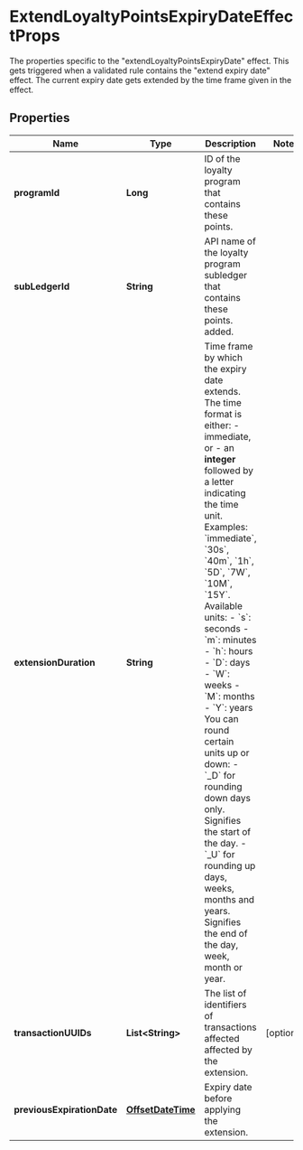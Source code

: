 

# ExtendLoyaltyPointsExpiryDateEffectProps

The properties specific to the \"extendLoyaltyPointsExpiryDate\" effect. This gets triggered when a validated rule contains the \"extend expiry date\" effect. The current expiry date gets extended by the time frame given in the effect. 
## Properties

Name | Type | Description | Notes
------------ | ------------- | ------------- | -------------
**programId** | **Long** | ID of the loyalty program that contains these points. | 
**subLedgerId** | **String** | API name of the loyalty program subledger that contains these points. added. | 
**extensionDuration** | **String** | Time frame by which the expiry date extends.  The time format is either: - immediate, or - an **integer** followed by a letter indicating the time unit.  Examples: &#x60;immediate&#x60;, &#x60;30s&#x60;, &#x60;40m&#x60;, &#x60;1h&#x60;, &#x60;5D&#x60;, &#x60;7W&#x60;, &#x60;10M&#x60;, &#x60;15Y&#x60;.  Available units:  - &#x60;s&#x60;: seconds - &#x60;m&#x60;: minutes - &#x60;h&#x60;: hours - &#x60;D&#x60;: days - &#x60;W&#x60;: weeks - &#x60;M&#x60;: months - &#x60;Y&#x60;: years  You can round certain units up or down: - &#x60;_D&#x60; for rounding down days only. Signifies the start of the day. - &#x60;_U&#x60; for rounding up days, weeks, months and years. Signifies the end of the day, week, month or year.  | 
**transactionUUIDs** | **List&lt;String&gt;** | The list of identifiers of transactions affected affected by the extension. |  [optional]
**previousExpirationDate** | [**OffsetDateTime**](OffsetDateTime.md) | Expiry date before applying the extension. | 



